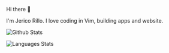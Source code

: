 Hi there 👋

I'm Jerico Rillo. I love coding in Vim, building apps and website.

![Github Stats](https://github-readme-stats.vercel.app/api?username=hidejec&show_icons=true)

![Languages Stats](https://github-readme-stats.vercel.app/api/top-langs/?username=hidejec&layout=compact&hide=html)
